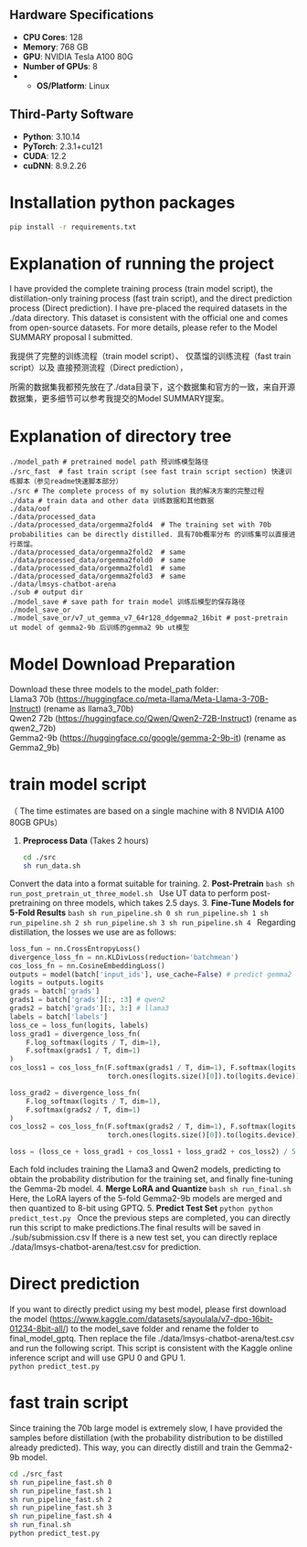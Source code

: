 
## Hardware Specifications
- **CPU Cores**: 128
- **Memory**: 768 GB
- **GPU**: NVIDIA Tesla A100 80G
- **Number of GPUs**: 8
- - **OS/Platform**: Linux
## Third-Party Software
- **Python**: 3.10.14
- **PyTorch**: 2.3.1+cu121
- **CUDA**: 12.2
- **cuDNN**: 8.9.2.26
# Installation python packages
```bash
pip install -r requirements.txt
```

# Explanation of running the project
I have provided the complete training process (train model script), the distillation-only training process (fast train script), and the direct prediction process (Direct prediction). I have pre-placed the required datasets in the ./data directory. This dataset is consistent with the official one and comes from open-source datasets. For more details, please refer to the Model SUMMARY proposal I submitted.

我提供了完整的训练流程（train model script）、
仅蒸馏的训练流程（fast train script）以及
直接预测流程（Direct prediction），

所需的数据集我都预先放在了./data目录下，这个数据集和官方的一致，来自开源数据集，更多细节可以参考我提交的Model SUMMARY提案。


# Explanation of directory tree
```
./model_path # pretrained model path 预训练模型路径
./src_fast  # fast train script (see fast train script section) 快速训练脚本（参见readme快速脚本部分）
./src # The complete process of my solution 我的解决方案的完整过程
./data # train data and other data 训练数据和其他数据
./data/oof 
./data/processed_data
./data/processed_data/orgemma2fold4  # The training set with 70b probabilities can be directly distilled. 具有70b概率分布 的训练集可以直接进行蒸馏。
./data/processed_data/orgemma2fold2  # same 
./data/processed_data/orgemma2fold0  # same 
./data/processed_data/orgemma2fold1  # same 
./data/processed_data/orgemma2fold3  # same 
./data/lmsys-chatbot-arena
./sub # output dir
./model_save # save path for train model 训练后模型的保存路径
./model_save_or
./model_save_or/v7_ut_gemma_v7_64r128_ddgemma2_16bit # post-pretrain ut model of gemma2-9b 后训练的gemma2 9b ut模型

```

# Model Download Preparation
Download these three models to the model_path folder:<br>
Llama3 70b (https://huggingface.co/meta-llama/Meta-Llama-3-70B-Instruct) (rename as llama3_70b)<br>
Qwen2 72b (https://huggingface.co/Qwen/Qwen2-72B-Instruct) (rename as qwen2_72b)<br>
Gemma2-9b (https://huggingface.co/google/gemma-2-9b-it) (rename as Gemma2_9b)


# train model script
（
The time estimates are based on a single machine with 8 NVIDIA A100 80GB GPUs）
1. **Preprocess Data** (Takes 2 hours)
    ```bash
    cd ./src
    sh run_data.sh
    ```
Convert the data into a format suitable for training.
2. **Post-Pretrain**
    ```bash
    sh run_post_pretrain_ut_three_model.sh
    ```
Use UT data to perform post-pretraining on three models, which takes 2.5 days.
3. **Fine-Tune Models for 5-Fold Results**
    ```bash
    sh run_pipeline.sh 0
    sh run_pipeline.sh 1
    sh run_pipeline.sh 2
    sh run_pipeline.sh 3
    sh run_pipeline.sh 4
    ```
Regarding distillation, the losses we use are as follows:
```python
loss_fun = nn.CrossEntropyLoss()
divergence_loss_fn = nn.KLDivLoss(reduction='batchmean')
cos_loss_fn = nn.CosineEmbeddingLoss()
outputs = model(batch['input_ids'], use_cache=False) # predict gemma2
logits = outputs.logits
grads = batch['grads']
grads1 = batch['grads'][:, :3] # qwen2 
grads2 = batch['grads'][:, 3:] # llama3
labels = batch['labels']
loss_ce = loss_fun(logits, labels)
loss_grad1 = divergence_loss_fn(
    F.log_softmax(logits / T, dim=1),
    F.softmax(grads1 / T, dim=1)
)
cos_loss1 = cos_loss_fn(F.softmax(grads1 / T, dim=1), F.softmax(logits / T, dim=1),
                        torch.ones(logits.size()[0]).to(logits.device))

loss_grad2 = divergence_loss_fn(
    F.log_softmax(logits / T, dim=1),
    F.softmax(grads2 / T, dim=1)
)
cos_loss2 = cos_loss_fn(F.softmax(grads2 / T, dim=1), F.softmax(logits / T, dim=1),
                        torch.ones(logits.size()[0]).to(logits.device))

loss = (loss_ce + loss_grad1 + cos_loss1 + loss_grad2 + cos_loss2) / 5.
```

Each fold includes training the Llama3 and Qwen2 models, predicting to obtain the probability distribution for the training set, and finally fine-tuning the Gemma-2b model.
4. **Merge LoRA and Quantize**
    ```bash
    sh run_final.sh
    ```
Here, the LoRA layers of the 5-fold Gemma2-9b models are merged and then quantized to 8-bit using GPTQ.
5. **Predict Test Set**
    ```python
    python predict_test.py
    ```
Once the previous steps are completed, you can directly run this script to make predictions.The final results will be saved in ./sub/submission.csv
If there is a new test set, you can directly replace ./data/lmsys-chatbot-arena/test.csv for prediction.<br>


# Direct prediction
If you want to directly predict using my best model, please first download the model (https://www.kaggle.com/datasets/sayoulala/v7-dpo-16bit-01234-8bit-all/) to the model_save folder and rename the folder to final_model_gptq. Then replace the file ./data/lmsys-chatbot-arena/test.csv and run the following script. This script is consistent with the Kaggle online inference script and will use GPU 0 and GPU 1.<br>
    ```
    python predict_test.py
    ```

# fast train script
Since training the 70b large model is extremely slow, I have provided the samples before distillation (with the probability distribution to be distilled already predicted). This way, you can directly distill and train the Gemma2-9b model.
```bash
cd ./src_fast
sh run_pipeline_fast.sh 0
sh run_pipeline_fast.sh 1
sh run_pipeline_fast.sh 2
sh run_pipeline_fast.sh 3
sh run_pipeline_fast.sh 4
sh run_final.sh
python predict_test.py
```
